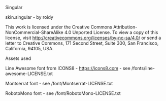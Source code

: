 Singular

skin.singular - by roidy


This work is licensed under the Creative Commons Attribution-NonCommercial-ShareAlike 4.0 Unported License.
To view a copy of this license, visit http://creativecommons.org/licenses/by-nc-sa/4.0/
or send a letter to Creative Commons, 171 Second Street, Suite 300, San Francisco, California, 94105, USA.

Assets used

Line Awesome font from ICONS8 - https://icons8.com - see /fonts/line-awesome-LICENSE.txt

Montserrat font - see /font/Montserrat-LICENSE.txt

RobotoMono font - see /font/RobotoMono-LICENSE.txt
